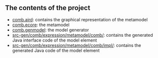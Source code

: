 ## The contents of the project

- [comb.aird](https://github.com/sarvaryk/Comb/tree/master/comb.expression.metamodel/): contains the graphical representation of the metamodel
- [comb.ecore](https://github.com/sarvaryk/Comb/tree/master/comb.expression.metamodel/): the metamodel
- [comb.genmodel](https://github.com/sarvaryk/Comb/tree/master/comb.expression.metamodel/): the model generator
- [src-gen/comb/expression/metamodel/comb/](https://github.com/sarvaryk/Comb/tree/master/comb.expression.metamodel/src-gen/comb/expression/metamodel/comb/): contains the generated Java interface code of the model element 
- [src-gen/comb/expression/metamodel/comb/impl/](https://github.com/sarvaryk/Comb/tree/master/comb.expression.metamodel/src-gen/comb/expression/metamodel/comb/impl/): contains the generated Java code of the model element  
